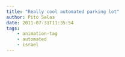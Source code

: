 ```yaml
---
title: "Really cool automated parking lot"
author: Pito Salas
date: 2011-07-31T11:35:54
tags:
    - animation-tag
    - automated
    - israel
---
```





